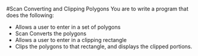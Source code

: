 #Scan Converting and Clipping Polygons
You are to write a program that does the following:
- Allows a user to enter in a set of polygons
- Scan Converts the polygons
- Allows a user to enter in a clipping rectangle
- Clips the polygons to that rectangle, and displays the clipped portions.